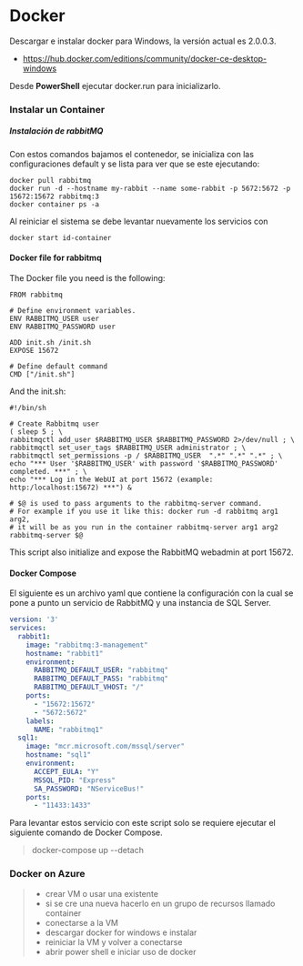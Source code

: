 # Docker

Descargar e instalar docker para Windows, la versión actual es 2.0.0.3.
- https://hub.docker.com/editions/community/docker-ce-desktop-windows

Desde **PowerShell** ejecutar docker.run para inicializarlo.

### Instalar un Container

##### Instalación de rabbitMQ
Con estos comandos bajamos el contenedor, se inicializa con las configuraciones default y se lista para ver que se este ejecutando:
```docker
docker pull rabbitmq
docker run -d --hostname my-rabbit --name some-rabbit -p 5672:5672 -p 15672:15672 rabbitmq:3
docker container ps -a
```

Al reiniciar el sistema se debe levantar nuevamente los servicios con
```docker
docker start id-container
```

#### Docker file for rabbitmq
The Docker file you need is the following:

```
FROM rabbitmq

# Define environment variables.
ENV RABBITMQ_USER user
ENV RABBITMQ_PASSWORD user

ADD init.sh /init.sh
EXPOSE 15672

# Define default command
CMD ["/init.sh"]
```

And the init.sh:

```
#!/bin/sh

# Create Rabbitmq user
( sleep 5 ; \
rabbitmqctl add_user $RABBITMQ_USER $RABBITMQ_PASSWORD 2>/dev/null ; \
rabbitmqctl set_user_tags $RABBITMQ_USER administrator ; \
rabbitmqctl set_permissions -p / $RABBITMQ_USER  ".*" ".*" ".*" ; \
echo "*** User '$RABBITMQ_USER' with password '$RABBITMQ_PASSWORD' completed. ***" ; \
echo "*** Log in the WebUI at port 15672 (example: http:/localhost:15672) ***") &

# $@ is used to pass arguments to the rabbitmq-server command.
# For example if you use it like this: docker run -d rabbitmq arg1 arg2,
# it will be as you run in the container rabbitmq-server arg1 arg2
rabbitmq-server $@
```
This script also initialize and expose the RabbitMQ webadmin at port 15672.

#### Docker Compose
El siguiente es un archivo yaml que contiene la configuración con la cual se pone a punto un servicio de RabbitMQ y una instancia de SQL Server.

```yaml
version: '3'
services:
  rabbit1:
    image: "rabbitmq:3-management"
    hostname: "rabbit1"
    environment:
      RABBITMQ_DEFAULT_USER: "rabbitmq"
      RABBITMQ_DEFAULT_PASS: "rabbitmq"
      RABBITMQ_DEFAULT_VHOST: "/"
    ports:
      - "15672:15672"
      - "5672:5672"
    labels:
      NAME: "rabbitmq1"
  sql1:
    image: "mcr.microsoft.com/mssql/server"
    hostname: "sql1"
    environment:
      ACCEPT_EULA: "Y"
      MSSQL_PID: "Express"
      SA_PASSWORD: "NServiceBus!"
    ports:
      - "11433:1433"
```
Para levantar estos servicio con este script solo se requiere ejecutar el siguiente comando de Docker Compose.

> docker-compose up --detach

### Docker on Azure
> - crear VM o usar una existente
> - si se cre una nueva hacerlo en un grupo de recursos llamado container
> - conectarse a la VM
> - descargar docker for windows e instalar
> - reiniciar la VM y volver a conectarse
> - abrir power shell e iniciar uso de docker